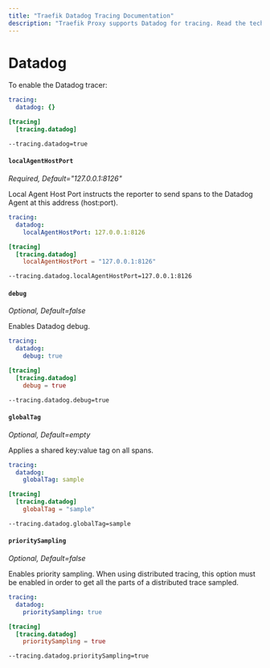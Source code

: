 ```yaml
---
title: "Traefik Datadog Tracing Documentation"
description: "Traefik Proxy supports Datadog for tracing. Read the technical documentation to enable Datadog for observability."
---
```


# Datadog

To enable the Datadog tracer:

```yaml tab="File (YAML)"
tracing:
  datadog: {}
```

```toml tab="File (TOML)"
[tracing]
  [tracing.datadog]
```

```bash tab="CLI"
--tracing.datadog=true
```

#### `localAgentHostPort`

_Required, Default="127.0.0.1:8126"_

Local Agent Host Port instructs the reporter to send spans to the Datadog Agent at this address (host:port).

```yaml tab="File (YAML)"
tracing:
  datadog:
    localAgentHostPort: 127.0.0.1:8126
```

```toml tab="File (TOML)"
[tracing]
  [tracing.datadog]
    localAgentHostPort = "127.0.0.1:8126"
```

```bash tab="CLI"
--tracing.datadog.localAgentHostPort=127.0.0.1:8126
```

#### `debug`

_Optional, Default=false_

Enables Datadog debug.

```yaml tab="File (YAML)"
tracing:
  datadog:
    debug: true
```

```toml tab="File (TOML)"
[tracing]
  [tracing.datadog]
    debug = true
```

```bash tab="CLI"
--tracing.datadog.debug=true
```

#### `globalTag`

_Optional, Default=empty_

Applies a shared key:value tag on all spans.

```yaml tab="File (YAML)"
tracing:
  datadog:
    globalTag: sample
```

```toml tab="File (TOML)"
[tracing]
  [tracing.datadog]
    globalTag = "sample"
```

```bash tab="CLI"
--tracing.datadog.globalTag=sample
```

#### `prioritySampling`

_Optional, Default=false_

Enables priority sampling.
When using distributed tracing, 
this option must be enabled in order to get all the parts of a distributed trace sampled.

```yaml tab="File (YAML)"
tracing:
  datadog:
    prioritySampling: true
```

```toml tab="File (TOML)"
[tracing]
  [tracing.datadog]
    prioritySampling = true
```

```bash tab="CLI"
--tracing.datadog.prioritySampling=true
```
